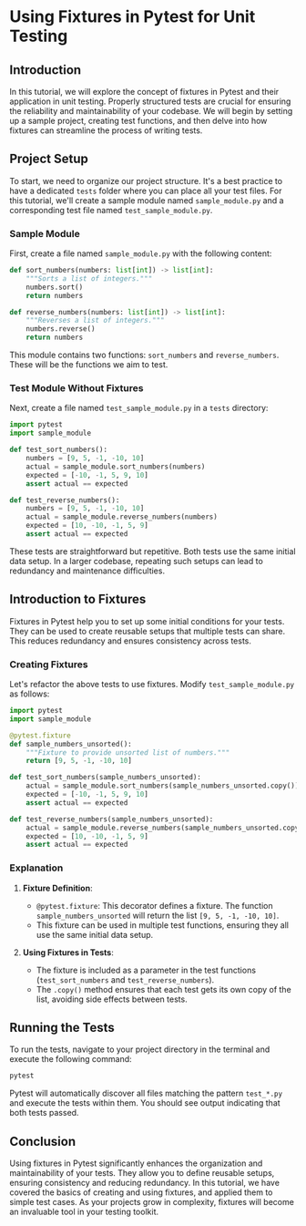 # Using Fixtures in Pytest for Unit Testing

## Introduction

In this tutorial, we will explore the concept of fixtures in Pytest and their application in unit testing. Properly structured tests are crucial for ensuring the reliability and maintainability of your codebase. We will begin by setting up a sample project, creating test functions, and then delve into how fixtures can streamline the process of writing tests.

## Project Setup

To start, we need to organize our project structure. It's a best practice to have a dedicated `tests` folder where you can place all your test files. For this tutorial, we'll create a sample module named `sample_module.py` and a corresponding test file named `test_sample_module.py`.

### Sample Module

First, create a file named `sample_module.py` with the following content:

```python
def sort_numbers(numbers: list[int]) -> list[int]:
    """Sorts a list of integers."""
    numbers.sort()
    return numbers

def reverse_numbers(numbers: list[int]) -> list[int]:
    """Reverses a list of integers."""
    numbers.reverse()
    return numbers
```

This module contains two functions: `sort_numbers` and `reverse_numbers`. These will be the functions we aim to test.

### Test Module Without Fixtures

Next, create a file named `test_sample_module.py` in a `tests` directory:

```python
import pytest
import sample_module

def test_sort_numbers():
    numbers = [9, 5, -1, -10, 10]
    actual = sample_module.sort_numbers(numbers)
    expected = [-10, -1, 5, 9, 10]
    assert actual == expected

def test_reverse_numbers():
    numbers = [9, 5, -1, -10, 10]
    actual = sample_module.reverse_numbers(numbers)
    expected = [10, -10, -1, 5, 9]
    assert actual == expected
```

These tests are straightforward but repetitive. Both tests use the same initial data setup. In a larger codebase, repeating such setups can lead to redundancy and maintenance difficulties.

## Introduction to Fixtures

Fixtures in Pytest help you to set up some initial conditions for your tests. They can be used to create reusable setups that multiple tests can share. This reduces redundancy and ensures consistency across tests.

### Creating Fixtures

Let's refactor the above tests to use fixtures. Modify `test_sample_module.py` as follows:

```python
import pytest
import sample_module

@pytest.fixture
def sample_numbers_unsorted():
    """Fixture to provide unsorted list of numbers."""
    return [9, 5, -1, -10, 10]

def test_sort_numbers(sample_numbers_unsorted):
    actual = sample_module.sort_numbers(sample_numbers_unsorted.copy())
    expected = [-10, -1, 5, 9, 10]
    assert actual == expected

def test_reverse_numbers(sample_numbers_unsorted):
    actual = sample_module.reverse_numbers(sample_numbers_unsorted.copy())
    expected = [10, -10, -1, 5, 9]
    assert actual == expected
```

### Explanation

1. **Fixture Definition**:
    - `@pytest.fixture`: This decorator defines a fixture. The function `sample_numbers_unsorted` will return the list `[9, 5, -1, -10, 10]`.
    - This fixture can be used in multiple test functions, ensuring they all use the same initial data setup.

2. **Using Fixtures in Tests**:
    - The fixture is included as a parameter in the test functions (`test_sort_numbers` and `test_reverse_numbers`).
    - The `.copy()` method ensures that each test gets its own copy of the list, avoiding side effects between tests.

## Running the Tests

To run the tests, navigate to your project directory in the terminal and execute the following command:

```bash
pytest
```

Pytest will automatically discover all files matching the pattern `test_*.py` and execute the tests within them. You should see output indicating that both tests passed.

## Conclusion

Using fixtures in Pytest significantly enhances the organization and maintainability of your tests. They allow you to define reusable setups, ensuring consistency and reducing redundancy. In this tutorial, we have covered the basics of creating and using fixtures, and applied them to simple test cases. As your projects grow in complexity, fixtures will become an invaluable tool in your testing toolkit.
